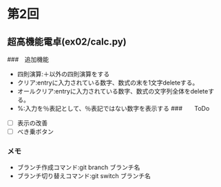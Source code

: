 # 第2回
## 超高機能電卓(ex02/calc.py)
###　追加機能
- 四則演算:＋以外の四則演算をする
- クリア:entryに入力されている数字、数式の末を1文字deleteする。
- オールクリア:entryに入力されている数字、数式の文字列全体をdeleteする。
- %:入力を％表記として、％表記ではない数字を表示する
###　　ToDo
- [ ] 表示の改善
- [ ] べき乗ボタン

### メモ
* ブランチ作成コマンド:git branch ブランチ名
* ブランチ切り替えコマンド:git switch ブランチ名